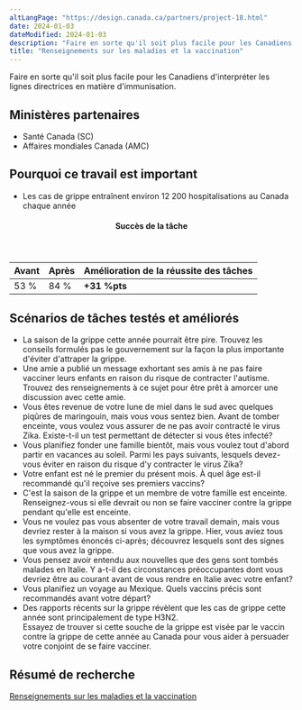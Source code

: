 ```yaml
---
altLangPage: "https://design.canada.ca/partners/project-18.html"
date: 2024-01-03
dateModified: 2024-01-03
description: "Faire en sorte qu'il soit plus facile pour les Canadiens d'interpréter les lignes directrices en matière d'immunisation."
title: "Renseignements sur les maladies et la vaccination"
---
```

<p>Faire en sorte qu'il soit plus facile pour les Canadiens d'interpréter les lignes directrices en matière d'immunisation.</p>
<h2>Ministères partenaires</h2>
<ul>
  <li>Santé Canada (SC)</li>
  <li>Affaires mondiales Canada (AMC)</li>
</ul>
<h2>Pourquoi ce travail est important</h2>
<ul>
  <li>Les cas de grippe entraînent environ 12 200 hospitalisations au Canada chaque année</li>
</ul>
<div class="row mrgn-tp-lg mrgn-bttm-lg">
  <div class="col-md-8">
    <div class="panel panel-success">
      <header class="panel-heading">
        <h4 class="panel-title text-center">Succès de la tâche</h4>
      </header>
      <table class="table">
        <thead>
          <tr style="">
            <th scope="col" class="col-md-3">Avant</th>
            <th scope="col" class="col-md-3">Après</th>
            <th scope="col" class="col-md-6">Amélioration de la réussite des tâches</th>
          </tr>
        </thead>
        <tbody>
          <tr>
            <td class="table-smnum">53&nbsp;%</td>
            <td class="table-smnum">84&nbsp;%</td>
            <td class="table-smnum"><span class="text-success"><strong>+31&nbsp;%pts</strong></span></td>
          </tr>
        </tbody>
      </table>
    </div>
  </div>
</div>
<h2>Scénarios de tâches testés et améliorés</h2>
<ul class="lst-spcd">
  <li>La saison de la grippe cette année pourrait être pire. Trouvez les conseils formulés pas le gouvernement sur la façon la plus importante d'éviter d'attraper la grippe.</li>
  <li>Une amie a publié un message exhortant ses amis à ne pas faire vacciner leurs enfants en raison du risque de contracter l'autisme. Trouvez des renseignements à ce sujet pour être prêt à amorcer une discussion avec cette amie.</li>
  <li>Vous êtes revenue de votre lune de miel dans le sud avec quelques piqûres de maringouin, mais vous vous sentez bien. Avant de tomber enceinte, vous voulez vous assurer de ne pas avoir contracté le virus Zika. Existe-t-il un test permettant de détecter si vous êtes infecté?</li>
  <li>Vous planifiez fonder une famille bientôt, mais vous voulez tout d'abord partir en vacances au soleil. Parmi les pays suivants, lesquels devez-vous éviter en raison du risque d'y contracter le virus Zika?</li>
  <li>Votre enfant est né le premier du présent mois. À quel âge est-il recommandé qu'il reçoive ses premiers vaccins?
  <li>C'est la saison de la grippe et un membre de votre famille est enceinte. Renseignez-vous si elle devrait ou non se faire vacciner contre la grippe pendant qu'elle est enceinte.</li>
  <li>Vous ne voulez pas vous absenter de votre travail demain, mais vous devriez rester à la maison si vous avez la grippe. Hier, vous aviez tous les symptômes énoncés ci-après; découvrez lesquels sont des signes que vous avez la grippe.</li>
  <li>Vous pensez avoir entendu aux nouvelles que des gens sont tombés malades en Italie. Y a-t-il des circonstances préoccupantes dont vous devriez être au courant avant de vous rendre en Italie avec votre enfant?</li>
  <li>Vous planifiez un voyage au Mexique. Quels vaccins précis sont recommandés avant votre départ?</li>
  <li>Des rapports récents sur la grippe révèlent que les cas de grippe cette année sont principalement de type H3N2.</li>
  Essayez de trouver si cette souche de la grippe est visée par le vaccin contre la grippe de cette année au Canada pour vous aider à persuader votre conjoint de se faire vacciner.
  </li>
</ul>
<h2>Résumé de recherche</h2>
<p><a href="https://blogue.canada.ca/resumes-recherche/maladies-resume-recherche.html">Renseignements sur les maladies et la vaccination</a></p>
